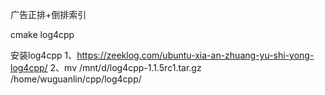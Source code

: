 广告正排+倒排索引

cmake
log4cpp

安装log4cpp
1、https://zeeklog.com/ubuntu-xia-an-zhuang-yu-shi-yong-log4cpp/
2、mv /mnt/d/log4cpp-1.1.5rc1.tar.gz /home/wuguanlin/cpp/log4cpp/